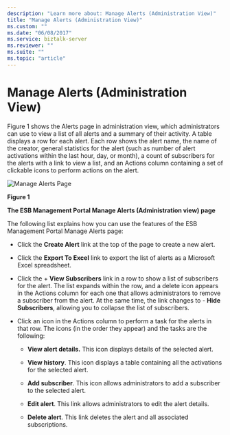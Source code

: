```yaml
---
description: "Learn more about: Manage Alerts (Administration View)"
title: "Manage Alerts (Administration View)"
ms.custom: ""
ms.date: "06/08/2017"
ms.service: biztalk-server
ms.reviewer: ""
ms.suite: ""
ms.topic: "article"
---
```

# Manage Alerts (Administration View)
Figure 1 shows the Alerts page in administration view, which administrators can use to view a list of all alerts and a summary of their activity. A table displays a row for each alert. Each row shows the alert name, the name of the creator, general statistics for the alert (such as number of alert activations within the last hour, day, or month), a count of subscribers for the alerts with a link to view a list, and an Actions column containing a set of clickable icons to perform actions on the alert.  
  
 ![Manage Alerts Page](../esb-toolkit/media/ch8-managealertspage.jpg "Ch8-ManageAlertsPage")  
  
 **Figure 1**  
  
 **The ESB Management Portal Manage Alerts (Administration view) page**  
  
 The following list explains how you can use the features of the ESB Management Portal Manage Alerts page:  
  
-   Click the **Create Alert** link at the top of the page to create a new alert.  
  
-   Click the **Export To Excel** link to export the list of alerts as a Microsoft Excel spreadsheet.  
  
-   Click the + **View Subscribers** link in a row to show a list of subscribers for the alert. The list expands within the row, and a delete icon appears in the Actions column for each one that allows administrators to remove a subscriber from the alert. At the same time, the link changes to - **Hide Subscribers**, allowing you to collapse the list of subscribers.  
  
-   Click an icon in the Actions column to perform a task for the alerts in that row. The icons (in the order they appear) and the tasks are the following:  
  
    -   **View alert details.** This icon displays details of the selected alert.  
  
    -   **View history**. This icon displays a table containing all the activations for the selected alert.  
  
    -   **Add subscriber**. This icon allows administrators to add a subscriber to the selected alert.  
  
    -   **Edit alert**. This link allows administrators to edit the alert details.  
  
    -   **Delete alert**. This link deletes the alert and all associated subscriptions.
